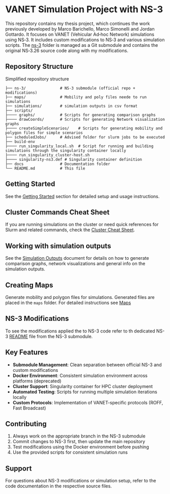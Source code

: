 # VANET Simulation Project with NS-3
This repository contains my thesis project, which continues the work previously developed by Marco Barichello, Marco Simonelli and Jordan Gottardo. It focuses on VANET (Vehicular Ad‑hoc Network) simulations using NS‑3. It includes custom modifications to NS‑3 and various simulation scripts. The [ns-3](https://github.com/nicoursi/ns-3) folder is managed as a Git submodule and contains the original NS‑3.26 source code along with my modifications.

## Repository Structure
Simplified repository structure

```
├── ns-3/               # NS-3 submodule (official repo + modifications)
├── maps/               # Mobility and poly files neede to run simulations
├── simulations/        # simulation outputs in csv format
├── scripts/
├──── graphs/           # Scripts for generating comparison graphs
├──── drawCoords/       # Scripts for generating Network visualization graphs
├──── createSimpleScenarios/	# Scripts for generating mobility and polygon files for simple scenarios
├── scheduledJobs/	    # Advised folder for slurm jobs to be executed
├── build-env
├──── run_singularity_local.sh	# Script for running and building simulations through the singularity container locally
├──── run_singularity_cluster-host.sh
├──── singularity-ns3.def # Singularity container definition
├── docs                # Documentation folder
└── README.md           # This file
```

## Getting Started

See the [Getting Started](docs/GETTING_STARTED.md) section for detailed setup and usage instructions.

## Cluster Commands Cheat Sheet

If you are running simulations on the cluster or need quick references for Slurm and related commands, check the [Cluster Cheat Sheet](docs/CLUSTER_CHEAT_SHEET.md).

## Working with simulation outputs
See the [Simulation Outputs](docs/SIMULATIONS_OUTPUTS.md) document for details on how to generate comparison graphs, network visualizations and general info on the simulation outputs.

## Creating Maps

Generate mobility and polygon files for simulations. Generated files are placed in the `maps` folder. For detailed instructions see [Maps](docs/MAPS.md)


## NS-3 Modifications

To see the modifications applied the to NS-3 code refer to th dedicated NS-3 [README](https://github.com/nicoursi/ns-3) file from the NS-3 submodule.

## Key Features

- **Submodule Management**: Clean separation between official NS-3 and custom modifications
- **Docker Environment**: Consistent simulation environment across platforms (deprecated)
- **Cluster Support**: Singularity container for HPC cluster deployment
- **Automated Testing**: Scripts for running multiple simulation iterations locally
- **Custom Protocols**: Implementation of VANET-specific protocols (ROFF, Fast Broadcast)

## Contributing

1. Always work on the appropriate branch in the NS-3 submodule
2. Commit changes to NS-3 first, then update the main repository
3. Test modifications using the Docker environment before pushing
4. Use the provided scripts for consistent simulation runs

## Support

For questions about NS-3 modifications or simulation setup, refer to the code documentation in the respective source files.
